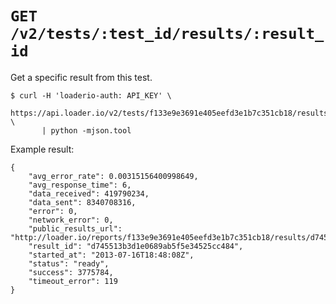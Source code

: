 # `GET /v2/tests/:test_id/results/:result_id`

Get a specific result from this test.

    $ curl -H 'loaderio-auth: API_KEY' \
           https://api.loader.io/v2/tests/f133e9e3691e405eefd3e1b7c351cb18/results/08627345e5aa0f89f95851a69a4cb0dc \
           | python -mjson.tool

Example result:

    {
        "avg_error_rate": 0.00315156400998649,
        "avg_response_time": 6,
        "data_received": 419790234,
        "data_sent": 8340708316,
        "error": 0,
        "network_error": 0,
        "public_results_url": "http://loader.io/reports/f133e9e3691e405eefd3e1b7c351cb18/results/d745513b3d1e0689ab5f5e34525cc484",
        "result_id": "d745513b3d1e0689ab5f5e34525cc484",
        "started_at": "2013-07-16T18:48:08Z",
        "status": "ready",
        "success": 3775784,
        "timeout_error": 119
    }

